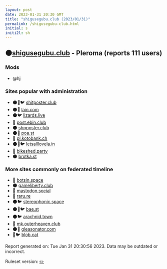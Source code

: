 ```yaml
---
layout: post
date: 2023-01-31 20:30 GMT
title: "shigusegubu.club (2023/01/31)"
permalink: /shigusegubu-club.html
initial: s
initi2l: sh
---
```


## 🌑[shigusegubu.club](https://shigusegubu.club) - Pleroma (reports 111 users)

### Mods
 * @hj

### Sites popular with administration

* 🌑🧸🐦 [shitposter.club](/shitposter-club.html)
* 🌑🧸 [lain.com](/lain-com.html)
* 🌑🐦 [lizards.live](/lizards-live.html)
* 🐘 [post.ebin.club](/post-ebin-club.html)
* 🌑 [shpposter.club](/shpposter-club.html)
* 🌑🧸 [poa.st](/poa-st.html)
* 🐘 [pl.kotobank.ch](/pl-kotobank-ch.html)
* 🌑🧸🐦 [letsalllovela.in](/letsalllovela-in.html)
* 🐘 [bikeshed.party](/bikeshed-party.html)
* 🌑 [brotka.st](/brotka-st.html)

### More sites commonly on federated timeline

* 🐘 [botsin.space](/botsin-space.html)
* 🌑 [gameliberty.club](/gameliberty-club.html)
* 🧸 [mastodon.social](/mastodon-social.html)
* 🐘 [raru.re](/raru-re.html)
* 🌑🐦 [stereophonic.space](/stereophonic-space.html)
* 🌑🧸🐦 [bae.st](/bae-st.html)
* 🌑🐦 [arachnid.town](/arachnid-town.html)
* 🐘 [mk.outerheaven.club](/mk-outerheaven-club.html)
* 🌑🧸 [gleasonator.com](/gleasonator-com.html)
* 🧸🐦 [blob.cat](/blob-cat.html)

Report generated on: Tue Jan 31 20:30:56 2023. Data may be outdated or incorrect.

Ruleset version: [✏️](/version-pencil)
